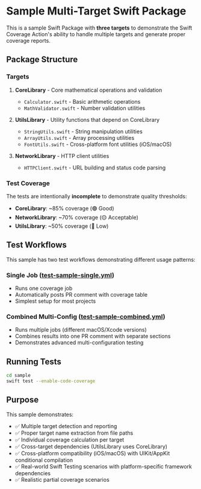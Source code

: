 # Sample Multi-Target Swift Package

This is a sample Swift Package with **three targets** to demonstrate the Swift Coverage Action's ability to handle multiple targets and generate proper coverage reports.

## Package Structure

### Targets

1. **CoreLibrary** - Core mathematical operations and validation
   - `Calculator.swift` - Basic arithmetic operations
   - `MathValidator.swift` - Number validation utilities

2. **UtilsLibrary** - Utility functions that depend on CoreLibrary
   - `StringUtils.swift` - String manipulation utilities
   - `ArrayUtils.swift` - Array processing utilities
   - `FontUtils.swift` - Cross-platform font utilities (iOS/macOS)

3. **NetworkLibrary** - HTTP client utilities
   - `HTTPClient.swift` - URL building and status code parsing

### Test Coverage

The tests are intentionally **incomplete** to demonstrate quality thresholds:

- **CoreLibrary**: ~85% coverage (🟢 Good)
- **NetworkLibrary**: ~70% coverage (🟡 Acceptable)
- **UtilsLibrary**: ~50% coverage (🔴 Low)

## Test Workflows

This sample has two test workflows demonstrating different usage patterns:

### Single Job ([test-sample-single.yml](../.github/workflows/test-sample-single.yml))
- Runs one coverage job
- Automatically posts PR comment with coverage table
- Simplest setup for most projects

### Combined Multi-Config ([test-sample-combined.yml](../.github/workflows/test-sample-combined.yml))
- Runs multiple jobs (different macOS/Xcode versions)
- Combines results into one PR comment with separate sections
- Demonstrates advanced multi-configuration testing

## Running Tests

```bash
cd sample
swift test --enable-code-coverage
```

## Purpose

This sample demonstrates:
- ✅ Multiple target detection and reporting
- ✅ Proper target name extraction from file paths
- ✅ Individual coverage calculation per target
- ✅ Cross-target dependencies (UtilsLibrary uses CoreLibrary)
- ✅ Cross-platform compatibility (iOS/macOS) with UIKit/AppKit conditional compilation
- ✅ Real-world Swift Testing scenarios with platform-specific framework dependencies
- ✅ Realistic partial coverage scenarios